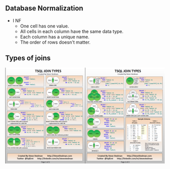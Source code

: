 ## Database Normalization

  - I NF
    - One cell has one value.
    - All cells in each column have the same data type.
    - Each column has a unique name.
    - The order of rows doesn't matter.
  

## Types of joins

![Types of Joins](T-SQL%20Joins.png "Types of Joins")

